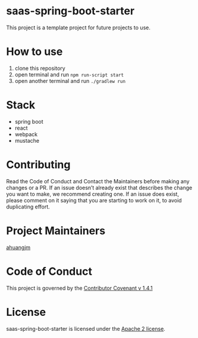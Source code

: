 saas-spring-boot-starter
=============================
This project is a template project for future projects to use.

How to use
=============================
1. clone this repository
2. open terminal and run `npm run-script start `
3. open another terminal and run `./gradlew run`

Stack
=============================
- spring boot
- react
- webpack
- mustache


Contributing
=============================
Read the Code of Conduct and Contact the Maintainers before making any changes or a PR. If an issue doesn’t already exist that describes the change you want to make, we recommend creating one. If an issue does exist, please comment on it saying that you are starting to work on it, to avoid duplicating effort.

Project Maintainers
=============================
[ahuangjm](https://github.com/ahuangJM)

Code of Conduct
=============================
This project is governed by the [Contributor Covenant v 1.4.1](https://www.contributor-covenant.org/)


License
=============================
saas-spring-boot-starter is licensed under the [Apache 2 license](./LICENSE).

